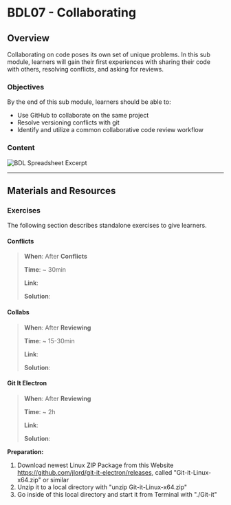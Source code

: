 # BDL07 - Collaborating

## Overview

Collaborating on code poses its own set of unique problems. In this sub module, learners will gain their first experiences with sharing their code with others, resolving conflicts, and asking for reviews.

### Objectives

By the end of this sub module, learners should be able to:

- Use GitHub to collaborate on the same project
- Resolve versioning conflicts with git
- Identify and utilize a common collaborative code review workflow

### Content

![BDL Spreadsheet Excerpt](http://spreadshot.io/api/capture?id=2PACX-1vRmbQwSykUGZ0ft5T7p6_eAwOaQk-fAe2Jrq_D-7hILIa1eH-9W-7xMCbh5c92uXbFY5OOQnY-Oifl2&gid=0&single=true&range=C28:C30&width=525&height=250&scale=1.25)

---

## Materials and Resources

### Exercises

The following section describes standalone exercises to give learners.

#### Conflicts

> **When**: After **Conflicts**
>
> **Time**: ~ 30min
>
> **Link**:
>
> **Solution**:

#### Collabs

> **When**: After **Reviewing**
>
> **Time**: ~ 15-30min
>
> **Link**:
>
> **Solution**:

#### Git It Electron

> **When**: After **Reviewing**
>
> **Time**: ~ 2h
>
> **Link**:
>
> **Solution**:

**Preparation:**

1. Download newest Linux ZIP Package from this Website https://github.com/jlord/git-it-electron/releases, called "Git-it-Linux-x64.zip" or similar
2. Unzip it to a local directory with "unzip Git-it-Linux-x64.zip"
3. Go inside of this local directory and start it from Terminal with "./Git-it"
